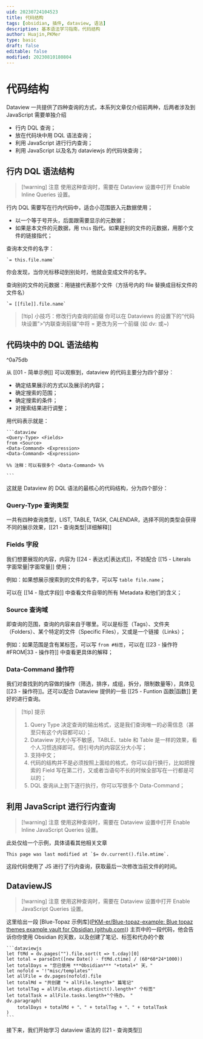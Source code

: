 ```yaml
---
uid: 20230724104523
title: 代码结构
tags: [obsidian, 插件, dataview, 语法]
description: 基本语法学习指南，代码结构
author: Huajin,PKMer
type: basic
draft: false
editable: false
modified: 20230810180804
---
```


# 代码结构

Dataview 一共提供了四种查询的方式，本系列文章仅介绍前两种，后两者涉及到 JavaScript 需要单独介绍

- 行内 DQL 查询；
- 放在代码块中用 DQL 语法查询；
- 利用 JavaScript 进行行内查询；
- 利用 JavaScript 以及名为 dataviewjs 的代码块查询；

## 行内 DQL 语法结构

> [!warning] 注意
> 使用这种查询时，需要在 Dataview 设置中打开 Enable Inline Queries 设置。

行内 DQL 需要写在行内代码中，适合小范围嵌入元数据使用；

- 以一个等于号开头，后面跟需要显示的元数据；
- 如果是本文件的元数据，用 `this` 指代。如果是别的文件的元数据，用那个文件的链接指代；

查询本文件的名字：

```
`= this.file.name`
```

你会发现，当你光标移动到别处时，他就会变成文件的名字。

查询别的文件的元数据：用链接代表那个文件（方括号内的 file 替换成目标文件的文件名）

```
`= [[file]].file.name`
```

> [!tip] 小技巧：修改行内查询的前缀
> 你可以在 Dataviews 的设置下的“代码块设置”>“内联查询前缀”中将 = 更改为另一个前缀 (如 dv: 或~)

## 代码块中的 DQL 语法结构

^0a75db

从 [[01 - 简单示例]] 可以观察到，dataview 的代码主要分为四个部分：

- 确定结果展示的方式以及展示的内容；
- 确定搜索的范围；
- 确定搜索的条件；
- 对搜索结果进行调整；

用代码表示就是：

````示例源码
```dataview
<Query-Type> <Fields> 
from <Source> 
<Data-Command> <Expression> 
<Data-Command> <Expression> 

%% 注释：可以有很多个 <Data-Command> %%

```
````

这就是 Dataview 的 DQL 语法的最核心的代码结构，分为四个部分：

### Query-Type 查询类型

一共有四种查询类型，LIST, TABLE, TASK, CALENDAR，选择不同的类型会获得不同的展示效果，[[21 - 查询类型|详细解释]]

### Fields 字段

我们想要展现的内容，内容为 [[24 - 表达式|表达式]]，不妨配合 [[15 - Literals 字面常量|字面常量]] 使用；

例如：如果想展示搜索到的文件的名字，可以写 `table file.name`；

可以在 [[14 - 隐式字段]] 中查看文件自带的所有 Metadata 和他们的含义；

### Source 查询域

即查询的范围，查询的内容来自于哪里。可以是标签（Tags）、文件夹（Folders）、某个特定的文件（Specific Files），又或是一个链接（Links）；

例如：如果范围是含有某标签，可以写 `from #标签`，可以在 [[23 - 操作符#FROM|33 - 操作符]] 中查看更具体的解释；

### Data-Command 操作符

我们对查找到的内容做的操作（筛选，排序，成组，拆分，限制数量等），具体见 [[23 - 操作符]]。还可以配合 Dataview 提供的一些 [[25 - Funtion 函数|函数]] 更好的进行查询。

> [!tip] 提示
> 1. Query Type 决定查询的输出格式，这是我们查询唯一的必需信息（甚至只有这个内容都可以）；
> 2. Dataview 对大小写不敏感，TABLE、table 和 Table 是一样的效果，看个人习惯选择即可。但引号内的内容区分大小写；
> 3. 支持中文；
> 4. 代码的结构并不是必须按照上面给的格式，你可以自行换行，比如把搜索的 Field 写在第二行，又或者当语句不长的时候全部写在一行都是可以的；
> 5. DQL 查询从上到下逐行执行，你可以写很多个 Data-Command；

## 利用 JavaScript 进行行内查询

> [!warning] 注意
> 使用这种查询时，需要在 Dataview 设置中打开 Enable Inline JavaScript Queries 设置。

此处仅给一个示例，具体请看其他相关文章

`````示例代码
This page was last modified at `$= dv.current().file.mtime`.
`````

这段代码使用了 JS 进行了行内查询，获取最后一次修改当前文件的时间。

## DataviewJS

> [!warning] 注意
> 使用这种查询时，需要在 Dataview 设置中打开 Enable JavaScript Queries 设置。

这里给出一段 [Blue-Topaz 示例库]([PKM-er/Blue-topaz-example: Blue topaz themes example vault for Obsidian (github.com)](https://github.com/PKM-er/Blue-topaz-example)) 主页中的一段代码，他会告诉你你使用 Obsidian 的天数，以及创建了笔记、标签和代办的个数

`````示例代码
```dataviewjs
let ftMd = dv.pages("").file.sort(t => t.cday)[0]
let total = parseInt([new Date() - ftMd.ctime] / (60*60*24*1000))
let totalDays = "您已使用 ***Obsidian*** "+total+" 天，"
let nofold = '!"misc/templates"'
let allFile = dv.pages(nofold).file
let totalMd = "共创建 "+ allFile.length+" 篇笔记"
let totalTag = allFile.etags.distinct().length+" 个标签"
let totalTask = allFile.tasks.length+"个待办。 "
dv.paragraph(
	totalDays + totalMd + "、" + totalTag + "、" + totalTask
)
```
`````

接下来，我们开始学习 dataview 语法的 [[21 - 查询类型]]